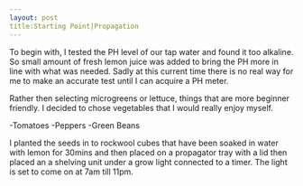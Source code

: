 ```yaml
---
layout: post
title:Starting Point|Propagation
---
```



To begin with, I tested the PH level of our tap water and found it too alkaline. So small amount of fresh lemon juice was added to bring the PH more in line with what was needed. Sadly at this current time there is no real way for me to make an accurate test until I can acquire a PH meter.

Rather then selecting microgreens or lettuce, things that are more beginner friendly. I decided to chose vegetables that I would really enjoy myself. 

-Tomatoes
-Peppers
-Green Beans

I planted the seeds in to rockwool cubes that have been soaked in water with lemon for 30mins and then placed on a propagator tray with a lid then placed an a shelving unit under a grow light connected to a timer. The light is set to come on at 7am till 11pm. 


